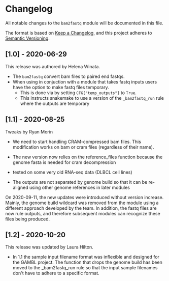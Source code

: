 # Changelog

All notable changes to the `bam2fastq` module will be documented in this file.

The format is based on [Keep a Changelog](https://keepachangelog.com/en/1.0.0/),
and this project adheres to [Semantic Versioning](https://semver.org/spec/v2.0.0.html).

## [1.0] - 2020-06-29

This release was authored by Helena Winata.


- The `bam2fastq` convert bam files to paired end fastqs.
- When using in conjuction with a module that takes fastq inputs users have the option to make fastq files temporary.
    - This is done via by setting `CFG["temp_outputs"]` to `True`.
    - This instructs snakemake to use a version of the `_bam2fastq_run` rule where the outputs are temporary

## [1.1] - 2020-08-25

Tweaks by Ryan Morin

- We need to start handling CRAM-compressed bam files. This modification works on bam or cram files (regardless of their name).
- The new version now relies on the reference_files function because the genome fasta is needed for cram decompression
- tested on some very old RNA-seq data (DLBCL cell lines)

- The outputs are not separated by genome build so that it can be re-aligned using other genome references in later modules

On 2020-09-11, the new updates were introduced without version increase. Mainly, the genome build wildcard
was removed from the module using a different approach developed by the team. In addition, the fastq files
are now rule outputs, and therefore subsequent modules can recognize these files being produced.

## [1.2] - 2020-10-20

This release was updated by Laura Hilton. 

- In 1.1 the sample input filename format was inflexible and designed for the GAMBL project. The function that drops the genome build has been moved to the _bam2fastq_run rule so that the input sample filenames don't have to adhere to a specific format. 